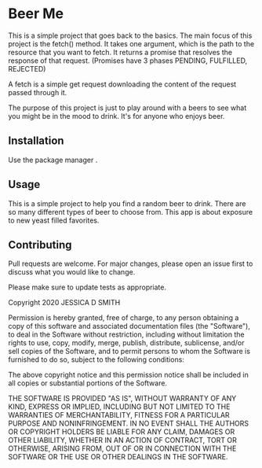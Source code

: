 # Beer Me
This is a simple project that goes back to the basics. 
The main focus of this project is the fetch() method. 
It takes one argument, which is the path to the resource that you want to fetch.
It returns a promise that resolves the response of that request. (Promises have 3 phases PENDING, FULFILLED, REJECTED)

A fetch is a simple get request downloading the content of the request passed through it. 

The purpose of this project is just to play around with a beers to see what you might be in the mood to drink. 
It's for anyone who enjoys beer.

## Installation

Use the package manager .



## Usage

This is a simple project to help you find a random beer
to drink. There are so many different types of beer to choose
from. This app is about exposure to new yeast filled favorites. 

## Contributing
Pull requests are welcome. For major changes, please open an issue first to discuss what you would like to change.

Please make sure to update tests as appropriate.


Copyright 2020 JESSICA D SMITH

Permission is hereby granted, free of charge, to any person obtaining a copy of this software and associated documentation files (the "Software"), to deal in the Software without restriction, including without limitation the rights to use, copy, modify, merge, publish, distribute, sublicense, and/or sell copies of the Software, and to permit persons to whom the Software is furnished to do so, subject to the following conditions:

The above copyright notice and this permission notice shall be included in all copies or substantial portions of the Software.

THE SOFTWARE IS PROVIDED "AS IS", WITHOUT WARRANTY OF ANY KIND, EXPRESS OR IMPLIED, INCLUDING BUT NOT LIMITED TO THE WARRANTIES OF MERCHANTABILITY, FITNESS FOR A PARTICULAR PURPOSE AND NONINFRINGEMENT. IN NO EVENT SHALL THE AUTHORS OR COPYRIGHT HOLDERS BE LIABLE FOR ANY CLAIM, DAMAGES OR OTHER LIABILITY, WHETHER IN AN ACTION OF CONTRACT, TORT OR OTHERWISE, ARISING FROM, OUT OF OR IN CONNECTION WITH THE SOFTWARE OR THE USE OR OTHER DEALINGS IN THE SOFTWARE.






 
